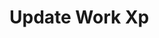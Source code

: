 # Update Work Xp

<api-endpoint openapi-path="../openapi.json" endpoint="/user/work_xp/{xp_id}" method="put"/>